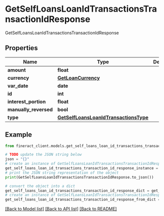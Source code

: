 # GetSelfLoansLoanIdTransactionsTransactionIdResponse

GetSelfLoansLoanIdTransactionsTransactionIdResponse

## Properties

Name | Type | Description | Notes
------------ | ------------- | ------------- | -------------
**amount** | **float** |  | [optional] 
**currency** | [**GetLoanCurrency**](GetLoanCurrency.md) |  | [optional] 
**var_date** | **date** |  | [optional] 
**id** | **int** |  | [optional] 
**interest_portion** | **float** |  | [optional] 
**manually_reversed** | **bool** |  | [optional] 
**type** | [**GetSelfLoansLoanIdTransactionsType**](GetSelfLoansLoanIdTransactionsType.md) |  | [optional] 

## Example

```python
from fineract_client.models.get_self_loans_loan_id_transactions_transaction_id_response import GetSelfLoansLoanIdTransactionsTransactionIdResponse

# TODO update the JSON string below
json = "{}"
# create an instance of GetSelfLoansLoanIdTransactionsTransactionIdResponse from a JSON string
get_self_loans_loan_id_transactions_transaction_id_response_instance = GetSelfLoansLoanIdTransactionsTransactionIdResponse.from_json(json)
# print the JSON string representation of the object
print(GetSelfLoansLoanIdTransactionsTransactionIdResponse.to_json())

# convert the object into a dict
get_self_loans_loan_id_transactions_transaction_id_response_dict = get_self_loans_loan_id_transactions_transaction_id_response_instance.to_dict()
# create an instance of GetSelfLoansLoanIdTransactionsTransactionIdResponse from a dict
get_self_loans_loan_id_transactions_transaction_id_response_from_dict = GetSelfLoansLoanIdTransactionsTransactionIdResponse.from_dict(get_self_loans_loan_id_transactions_transaction_id_response_dict)
```
[[Back to Model list]](../README.md#documentation-for-models) [[Back to API list]](../README.md#documentation-for-api-endpoints) [[Back to README]](../README.md)


